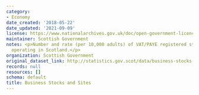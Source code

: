 ```yaml
---
category:
- Economy
date_created: '2018-05-22'
date_updated: '2021-09-09'
license: https://www.nationalarchives.gov.uk/doc/open-government-licence/version/3/
maintainer: Scottish Government
notes: <p>Number and rate (per 10,000 adults) of VAT/PAYE registered stocks and sites
  operating in Scotland.</p>
organization: Scottish Government
original_dataset_link: http://statistics.gov.scot/data/business-stocks-and-sites
records: null
resources: []
schema: default
title: Business Stocks and Sites
---
```

